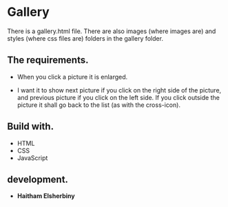 # Gallery

There is a gallery.html file. There are also images (where images are) and styles (where css files are) folders in the gallery folder.

## The requirements.

* When you click a picture it is enlarged.

* I want it to show next picture if you click on the right side of the picture, and previous picture if you click on the left side.
If you click outside the picture it shall go back to the list (as with the cross-icon).

## Build with.

* HTML
* CSS
* JavaScript

##  development.
* **Haitham Elsherbiny**
